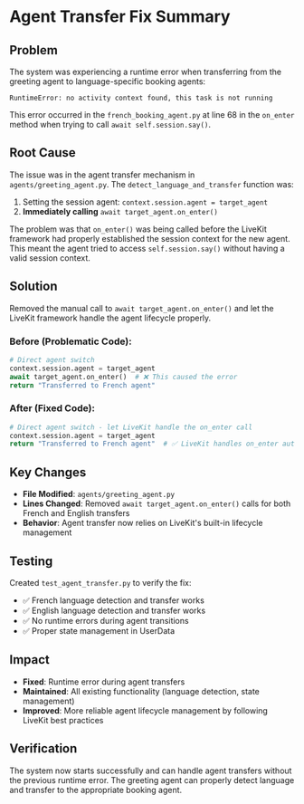# Agent Transfer Fix Summary

## Problem
The system was experiencing a runtime error when transferring from the greeting agent to language-specific booking agents:

```
RuntimeError: no activity context found, this task is not running
```

This error occurred in the `french_booking_agent.py` at line 68 in the `on_enter` method when trying to call `await self.session.say()`.

## Root Cause
The issue was in the agent transfer mechanism in `agents/greeting_agent.py`. The `detect_language_and_transfer` function was:

1. Setting the session agent: `context.session.agent = target_agent`
2. **Immediately calling** `await target_agent.on_enter()`

The problem was that `on_enter()` was being called before the LiveKit framework had properly established the session context for the new agent. This meant the agent tried to access `self.session.say()` without having a valid session context.

## Solution
Removed the manual call to `await target_agent.on_enter()` and let the LiveKit framework handle the agent lifecycle properly.

### Before (Problematic Code):
```python
# Direct agent switch
context.session.agent = target_agent
await target_agent.on_enter()  # ❌ This caused the error
return "Transferred to French agent"
```

### After (Fixed Code):
```python
# Direct agent switch - let LiveKit handle the on_enter call
context.session.agent = target_agent
return "Transferred to French agent"  # ✅ LiveKit handles on_enter automatically
```

## Key Changes
- **File Modified**: `agents/greeting_agent.py`
- **Lines Changed**: Removed `await target_agent.on_enter()` calls for both French and English transfers
- **Behavior**: Agent transfer now relies on LiveKit's built-in lifecycle management

## Testing
Created `test_agent_transfer.py` to verify the fix:
- ✅ French language detection and transfer works
- ✅ English language detection and transfer works
- ✅ No runtime errors during agent transitions
- ✅ Proper state management in UserData

## Impact
- **Fixed**: Runtime error during agent transfers
- **Maintained**: All existing functionality (language detection, state management)
- **Improved**: More reliable agent lifecycle management by following LiveKit best practices

## Verification
The system now starts successfully and can handle agent transfers without the previous runtime error. The greeting agent can properly detect language and transfer to the appropriate booking agent.
